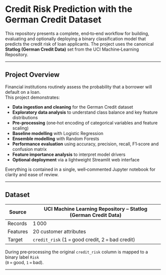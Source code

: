 # Credit Risk Prediction with the German Credit Dataset

This repository presents a complete, end‑to‑end workflow for building, evaluating and optionally deploying a binary classification model that predicts the credit risk of loan applicants. The project uses the canonical **Statlog (German Credit Data)** set from the UCI Machine‑Learning Repository.

---

## Project Overview
Financial institutions routinely assess the probability that a borrower will default on a loan.  
This project demonstrates:

* **Data ingestion and cleaning** for the German Credit dataset  
* **Exploratory data analysis** to understand class balance and key feature distributions  
* **Pre‑processing** (one‑hot encoding of categorical variables and feature scaling)  
* **Baseline modelling** with Logistic Regression  
* **Ensemble modelling** with Random Forests  
* **Performance evaluation** using accuracy, precision, recall, F1‑score and confusion matrix  
* **Feature importance analysis** to interpret model drivers  
* **Optional deployment** via a lightweight Streamlit web interface  

Everything is contained in a single, well‑commented Jupyter notebook for clarity and ease of review.

---

## Dataset
| Source | UCI Machine Learning Repository – Statlog (German Credit Data) |
| ------ | ---------------------------------------------------------------- |
| Records | 1 000 |
| Features | 20 customer attributes |
| Target | `credit_risk` (1 = good credit, 2 = bad credit) |

During pre‑processing the original `credit_risk` column is mapped to a binary label `Risk`  
(`0` = good, `1` = bad).

---
